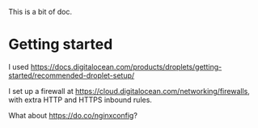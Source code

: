 This is a bit of doc.

# Getting started

I used <https://docs.digitalocean.com/products/droplets/getting-started/recommended-droplet-setup/>

I set up a firewall at <https://cloud.digitalocean.com/networking/firewalls>, with extra HTTP and HTTPS inbound rules.

What about <https://do.co/nginxconfig>?

